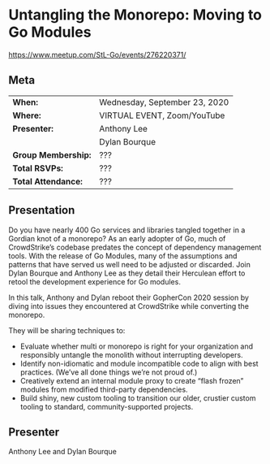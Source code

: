 # Untangling the Monorepo: Moving to Go Modules
https://www.meetup.com/StL-Go/events/276220371/

## Meta 
| | |
| --- | --- |
| **When:** | Wednesday, September 23, 2020 |
| **Where:** | VIRTUAL EVENT, Zoom/YouTube |
| **Presenter:** | Anthony Lee |
| | Dylan Bourque |
| **Group Membership:** | ??? |
| **Total RSVPs:** | ??? |
| **Total Attendance:** | ??? |

## Presentation
Do you have nearly 400 Go services and libraries tangled together in a Gordian knot of a monorepo? As an early adopter of Go, much of CrowdStrike’s codebase predates the concept of dependency management tools. With the release of Go Modules, many of the assumptions and patterns that have served us well need to be adjusted or discarded. Join Dylan Bourque and Anthony Lee as they detail their Herculean effort to retool the development experience for Go modules.

In this talk, Anthony and Dylan reboot their GopherCon 2020 session by diving into issues they encountered at CrowdStrike while converting the monorepo.

They will be sharing techniques to:
* Evaluate whether multi or monorepo is right for your organization and responsibly untangle the monolith without interrupting developers.
* Identify non-idiomatic and module incompatible code to align with best practices. (We’ve all done things we’re not proud of.)
* Creatively extend an internal module proxy to create “flash frozen” modules from modified third-party dependencies.
* Build shiny, new custom tooling to transition our older, crustier custom tooling to standard, community-supported projects.

## Presenter
Anthony Lee and Dylan Bourque

